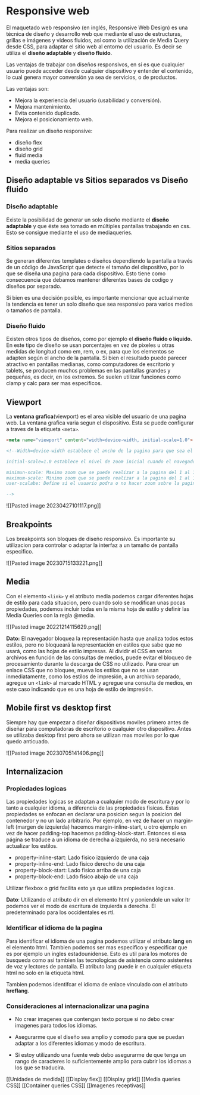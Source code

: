 # Responsive web 

El maquetado web responsivo (en inglés, Responsive Web Design) es una técnica de diseño y desarrollo web que mediante el uso de estructuras, grillas e imágenes y videos fluidos, así como la utilización de Media Query desde CSS, para adaptar el sitio web al entorno del usuario. Es decir se utiliza el **diseño adaptable** y **diseño fluido**.

Las ventajas de trabajar con diseños responsivos, en sí es que cualquier usuario puede acceder desde cualquier dispositivo y entender el contenido, lo cual genera mayor conversión ya sea de servicios, o de productos.

Las ventajas son:
* Mejora la experiencia del usuario (usabilidad y conversión). 
* Mejora mantenimiento. 
* Evita contenido duplicado. 
* Mejora el posicionamiento web.

Para realizar un diseño responsive:

* diseño flex
* diseño grid
* fluid media
* media queries

## Diseño adaptable vs Sitios separados vs Diseño fluido

### Diseño adaptable

Existe la posibilidad de generar un solo diseño mediante el **diseño adaptable** y que éste sea tomado en múltiples pantallas trabajando en css. Esto se consigue mediante el uso de mediaqueries.

### Sitios separados

Se generan diferentes templates o diseños dependiendo la pantalla a través de un código de JavaScript que detecte el tamaño del dispositivo, por lo que se diseña una pagina para cada dispositivo. Esto tiene como consecuencia que debamos mantener diferentes bases de codigo y diseños por separado.

Si bien es una decisión posible, es importante mencionar que actualmente la tendencia es tener un solo diseño que sea responsivo para varios medios o tamaños de pantalla.

### Diseño fluido

Existen otros tipos de diseños, como por ejemplo el **diseño fluido o líquido.** En este tipo de diseño se usan porcentajes en vez de pixeles u otras medidas de longitud como em, rem, o ex, para que los elementos se adapten según el ancho de la pantalla. Si bien el resultado puede parecer atractivo en pantallas medianas, como computadores de escritorio y tablets, se producen muchos problemas en las pantallas grandes y pequeñas, es decir, en los extremos. Se suelen utilizar funciones como clamp y calc para ser mas especificos.

## Viewport

La **ventana grafica**(viewport) es el area visible del usuario de una pagina web. La ventana grafica varia segun el dispositivo. Esta se puede configurar a traves de la etiqueta `<meta>`.

```html
<meta name="viewport" content="width=device-width, initial-scale=1.0">

<!--Width=device-width establece el ancho de la pagina para que sea el mismo ancho que el de la pantalla del dispositivo(que variaria segun el dispositivo).

initial-scale=1.0 establece el nivel de zoom inicial cuando el navegador carga la pagina por primera vez. Es decir, escala, cuando hacemos responsive web deseamos que no se haga escala.

minimun-scale: Maximo zoom que se puede realizar a la pagina del 1 al 10.
maximum-scale: Minimo zoom que se puede realizar a la pagina del 1 al 10.
user-scalabe: Define si el usuario podra o no hacer zoom sobre la pagina

-->
```

![[Pasted image 20230427101117.png]]

## Breakpoints

Los breakpoints son bloques de diseño responsivo. Es importante su utilizacion para controlar o adaptar la interfaz a un tamaño de pantalla especifico.

![[Pasted image 20230715133221.png]]

## Media

Con el elemento `<link>` y el atributo media podemos cargar diferentes hojas de estilo para cada situacion, pero cuando solo se modifican unas pocas propiedades, podemos incluir todas en la misma hoja de estilo y definir las Media Queries con la regla @media.

![[Pasted image 20221214115629.png]]

**Dato:** El navegador bloquea la representación hasta que analiza todos estos estilos, pero no bloqueará la representación en estilos que sabe que no usará, como las hojas de estilo impresas. Al dividir el CSS en varios archivos en función de las consultas de medios, puede evitar el bloqueo de procesamiento durante la descarga de CSS no utilizado. Para crear un enlace CSS que no bloquee, mueva los estilos que no se usan inmediatamente, como los estilos de impresión, a un archivo separado, agregue un `<link>` al marcado HTML y agregue una consulta de medios, en este caso indicando que es una hoja de estilo de impresión.


## Mobile first vs desktop first

Siempre hay que empezar a diseñar dispositivos moviles primero antes de diseñar para computadoras de escritorio o cualquier otro dispositivo. Antes se utilizaba desktop first pero ahora se utilizan mas moviles por lo que quedo anticuado.

![[Pasted image 20230705141406.png]]

## Internalizacion

### Propiedades logicas

Las propiedades logicas se adaptan a cualquier modo de escritura y por lo tanto a cualquier idioma, a diferencia de las propiedades fisicas. Estas propiedades se enfocan en declarar una posicion segun la posicion del contenedor y no un lado arbitrario. Por ejemplo, en vez de hacer un margin-left (margen de izquierda) hacemos margin-inline-start, u otro ejemplo en vez de hacer padding-top hacemos padding-block-start. Entonces si esa página se traduce a un idioma de derecha a izquierda, no será necesario actualizar los estilos.

* property-inline-start: Lado fisico izquierdo de una caja
* property-inline-end:  Lado fisico derecho de una caja
* property-block-start: Lado fisico arriba de una caja
* property-block-end: Lado fisico abajo de una caja

Utilizar flexbox o grid facilita esto ya que utiliza propiedades logicas.

**Dato**: Utilizando el atributo dir en el elemento html y poniendole un valor ltr podemos ver el modo de escritura de izquierda a derecha. El predeterminado para los occidentales es rtl.

### Identificar el idioma de la pagina

Para identificar el idioma de una pagina podemos utilizar el atributo **lang** en el elemento html. Tambien podemos ser mas especifico y especificar que es por ejemplo un ingles estadounidense. Esto es util para los motores de busqueda como asi tambien las tecnologicas de asistencia como asistentes de voz y lectores de pantalla. El atributo lang puede ir en cualquier etiqueta html no solo en la etiqueta html.

Tambien podemos identifcar el idioma de enlace vinculado con el atributo **hreflang**.

### Consideraciones al internacionalizar una pagina

* No crear imagenes que contengan texto porque si no debo crear imagenes para todos los idiomas.

* Asegurarme que el diseño sea amplio y comodo para que se puedan adaptar a los diferentes idiomas y modo de escritura.
* Si estoy utilizando una fuente web debo asegurarme de que tenga un rango de caracteres lo suficientemente amplio para cubrir los idiomas a los que se traducira.


[[Unidades de medida]]
[[Display flex]]
[[Display grid]]
[[Media queries CSS]]
[[Container queries CSS]]
[[Imagenes receptivas]]
